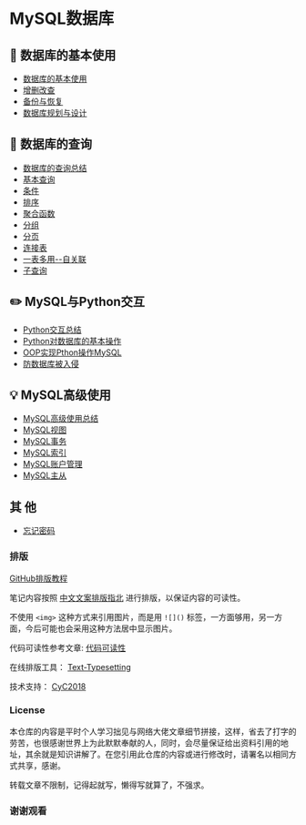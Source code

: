MySQL数据库  
====

## :watermelon: 数据库的基本使用  
- [数据库的基本使用](https://github.com/KissMyLady/MySQL/blob/master/Note/base_use1.md)  
- [增删改查](https://github.com/KissMyLady/MySQL/blob/master/Note/add_del_change_select.md)  
- [备份与恢复](https://github.com/KissMyLady/MySQL/blob/master/Note/backup_and_restore.md)  
- [数据库规划与设计](https://github.com/KissMyLady/MySQL/blob/master/Note/design_databases.md)  

## :wrench:  数据库的查询  
- [数据库的查询总结](https://github.com/KissMyLady/MySQL/blob/master/Note/summary2.md)   
- [基本查询](https://github.com/KissMyLady/MySQL/blob/master/Note/select_from_databases1.md)  
- [条件](https://github.com/KissMyLady/MySQL/blob/master/Note/select_where.md)   
- [排序](https://github.com/KissMyLady/MySQL/blob/master/Note/select_order_by.md)  
- [聚合函数](https://github.com/KissMyLady/MySQL/blob/master/Note/select_faction.md)  
- [分组](https://github.com/KissMyLady/MySQL/blob/master/Note/select_gorup_by.md)  
- [分页](https://github.com/KissMyLady/MySQL/blob/master/Note/select_limit.md)  
- [连接表](https://github.com/KissMyLady/MySQL/blob/master/Note/select_join_on.md)  
- [一表多用--自关联](https://github.com/KissMyLady/MySQL/blob/master/Note/select_self_knot.md)  
- [子查询](https://github.com/KissMyLady/MySQL/blob/master/Note/select_son_find.md)  
 

## :pencil2: MySQL与Python交互  
- [Python交互总结](https://github.com/KissMyLady/MySQL/blob/master/Note/summary3.md)  
- [Python对数据库的基本操作](https://github.com/KissMyLady/MySQL/blob/master/Note/py_mysql1.md)  
- [OOP实现Pthon操作MySQL](https://github.com/KissMyLady/MySQL/blob/master/Note/OOP_SQL.md)  
- [防数据库被入侵](https://github.com/KissMyLady/MySQL/blob/master/Note/mysql_defense1.md)  

## :bulb: MySQL高级使用  
- [MySQL高级使用总结](https://github.com/KissMyLady/MySQL/blob/master/Note/summary4.md)  
- [MySQL视图](https://github.com/KissMyLady/MySQL/blob/master/Note/see_photo.md)  
- [MySQL事务](https://github.com/KissMyLady/MySQL/blob/master/Note/someting_do.md)   
- [MySQL索引](https://github.com/KissMyLady/MySQL/blob/master/Note/sql_index.md)   
- [MySQL账户管理](https://github.com/KissMyLady/MySQL/blob/master/Note/count_control.md)   
- [MySQL主从](https://github.com/KissMyLady/MySQL/blob/master/Note/main_and_slave.md)  

## 其  他  
- [忘记密码]()   

### 排版  

[GitHub排版教程](https://github.com/KissMyLady/MySQL/blob/master/Note/typesetting.md)  

笔记内容按照 [中文文案排版指北](https://github.com/sparanoid/chinese-copywriting-guidelines) 进行排版，以保证内容的可读性。  

不使用 `<img>` 这种方式来引用图片，而是用 `![]()` 标签，一方面够用，另一方面，今后可能也会采用这种方法居中显示图片。  

代码可读性参考文章:  [代码可读性](https://github.com/KissMyLady/MySQL/blob/master/Note/Clear_Read_code.md)  

在线排版工具： [Text-Typesetting](https://github.com/CyC2018/Text-Typesetting)  

技术支持： [CyC2018](https://github.com/CyC2018/Text-Typesetting)  

### License  
本仓库的内容是平时个人学习拙见与网络大佬文章细节拼接，这样，省去了打字的劳苦，也很感谢世界上为此默默奉献的人，同时，会尽量保证给出资料引用的地址，其余就是知识讲解了。在您引用此仓库的内容或进行修改时，请署名以相同方式共享，感谢。  

转载文章不限制，记得起就写，懒得写就算了，不强求。  

### 谢谢观看   


